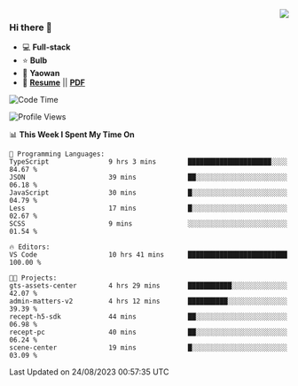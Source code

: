 <img align="right" src="https://github-readme-stats.vercel.app/api?username=LolipopJ&show_icons=true&count_private=true&hide_title=true&include_all_commits=true&theme=vue">

### Hi there 👋

- :computer: **Full-stack**
- :star: **Bulb**
- :pill: **Yaowan**
- :milky_way: [**Resume**](https://lolipopj.github.io/resume/) || [**PDF**](https://cdn.jsdelivr.net/gh/lolipopj/resume/export/resume-en.pdf)

<!--START_SECTION:waka-->
![Code Time](http://img.shields.io/badge/Code%20Time-1%2C568%20hrs%2058%20mins-blue)

![Profile Views](http://img.shields.io/badge/Profile%20Views-1-blue)

📊 **This Week I Spent My Time On** 

```text
💬 Programming Languages: 
TypeScript               9 hrs 3 mins        █████████████████████░░░░   84.67 % 
JSON                     39 mins             ██░░░░░░░░░░░░░░░░░░░░░░░   06.18 % 
JavaScript               30 mins             █░░░░░░░░░░░░░░░░░░░░░░░░   04.79 % 
Less                     17 mins             █░░░░░░░░░░░░░░░░░░░░░░░░   02.67 % 
SCSS                     9 mins              ░░░░░░░░░░░░░░░░░░░░░░░░░   01.54 % 

🔥 Editors: 
VS Code                  10 hrs 41 mins      █████████████████████████   100.00 % 

🐱‍💻 Projects: 
gts-assets-center        4 hrs 29 mins       ███████████░░░░░░░░░░░░░░   42.07 % 
admin-matters-v2         4 hrs 12 mins       ██████████░░░░░░░░░░░░░░░   39.39 % 
recept-h5-sdk            44 mins             ██░░░░░░░░░░░░░░░░░░░░░░░   06.98 % 
recept-pc                40 mins             ██░░░░░░░░░░░░░░░░░░░░░░░   06.24 % 
scene-center             19 mins             █░░░░░░░░░░░░░░░░░░░░░░░░   03.09 % 
```


 Last Updated on 24/08/2023 00:57:35 UTC
<!--END_SECTION:waka-->
